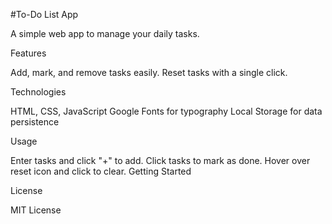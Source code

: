 #To-Do List App

A simple web app to manage your daily tasks.

Features

Add, mark, and remove tasks easily.
Reset tasks with a single click.

Technologies

HTML, CSS, JavaScript
Google Fonts for typography
Local Storage for data persistence

Usage

Enter tasks and click "+" to add.
Click tasks to mark as done.
Hover over reset icon and click to clear.
Getting Started


License

MIT License

